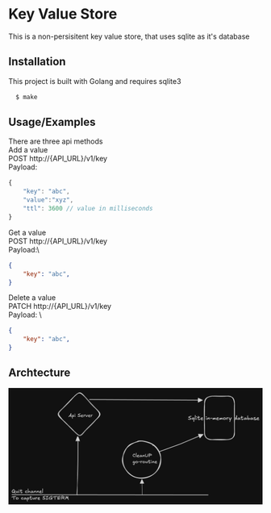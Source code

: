 
# Key Value Store

This is a non-persisitent key value store, that uses sqlite as it's database

## Installation

This project is built with Golang and requires sqlite3

```bash
  $ make
```

## Usage/Examples

There are three api methods \
Add a value \
POST http://{API_URL}/v1/key \
Payload:
```javascript
{
    "key": "abc",
    "value":"xyz",
    "ttl": 3600 // value in milliseconds
}
```

Get a value \
POST http://{API_URL}/v1/key \
Payload:\
```json
{
    "key": "abc",
}
```

Delete a value \
PATCH http://{API_URL}/v1/key \
Payload: \
```json
{
    "key": "abc",
}
```
## Archtecture

![Architecture](https://github.com/anmolgaud/kv-store-golang/blob/main/images/arch.png?raw=true)

